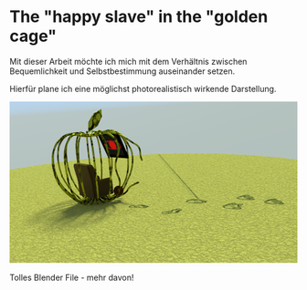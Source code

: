 # The "happy slave" in the "golden cage"

Mit dieser Arbeit möchte ich mich mit dem Verhältnis zwischen Bequemlichkeit und Selbstbestimmung auseinander setzen.

Hierfür plane ich eine möglichst photorealistisch wirkende Darstellung.

![aktueller Stand als gerendertes Bild](TheHappySlaveInThegoldenCage.png)

Tolles Blender File - mehr davon!
